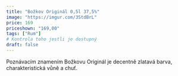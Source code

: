 ```yaml
---
title: "Božkov Originál 0,5l 37,5%"
image: "https://imgur.com/3StdBrL"
price: 169
priceshown: "169,00"
tags: ["Rum"]
# Kontrola toho jestli je dostupný
draft: false
---
```


Poznávacím znamením Božkovu Originál je decentně zlatavá barva, charakteristická vůně a chuť.
